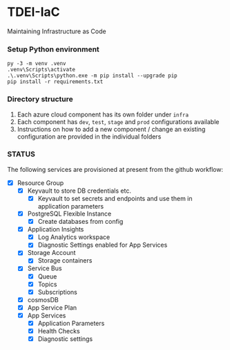# TDEI-IaC
Maintaining Infrastructure as Code

### Setup Python environment
`py -3 -m venv .venv`  
`.venv\Scripts\activate`  
`.\.venv\Scripts\python.exe -m pip install --upgrade pip`  
`pip install -r requirements.txt`


### Directory structure
1. Each azure cloud component has its own folder under `infra`
2. Each component has `dev`, `test`, `stage` and `prod` configurations available
3. Instructions on how to add a new component / change an existing configuration are provided in the individual folders

### STATUS
The following services are provisioned at present from the github workflow:

- [x] Resource Group
    - [x] Keyvault to store DB credentials etc.
        - [x] Keyvault to set secrets and endpoints and use them in application parameters
    - [x] PostgreSQL Flexible Instance
        - [x] Create databases from config
    - [x] Application Insights
        - [x] Log Analytics workspace
        - [x] Diagnostic Settings enabled for App Services
    - [x] Storage Account
        - [x] Storage containers
    - [x] Service Bus
        - [x] Queue
        - [x] Topics
        - [x] Subscriptions
    - [x] cosmosDB
    - [x] App Service Plan
    - [x] App Services
        - [x] Application Parameters
        - [x] Health Checks
        - [x] Diagnostic settings
